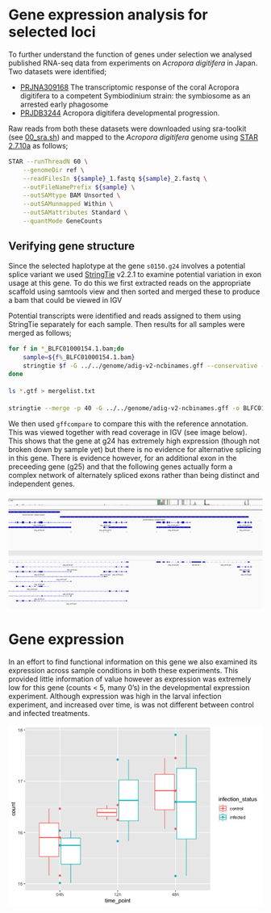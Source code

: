 Gene expression analysis for selected loci
================

To further understand the function of genes under selection we analysed
published RNA-seq data from experiments on *Acropora digitifera* in
Japan. Two datasets were identified;

-   [PRJNA309168](https://www.ncbi.nlm.nih.gov/bioproject/309168) The
    transcriptomic response of the coral Acropora digitifera to a
    competent Symbiodinium strain: the symbiosome as an arrested early
    phagosome
-   [PRJDB3244](https://www.ncbi.nlm.nih.gov/bioproject/317857) Acropora
    digitifera developmental progression.

Raw reads from both these datasets were downloaded using sra-toolkit
(see [00\_sra.sh](data/hpc/maprna/00_sra.sh)) and mapped to the
*Acropora digitifera* genome using [STAR
2.7.10a](https://github.com/alexdobin/STAR) as follows;

``` bash
STAR --runThreadN 60 \
    --genomeDir ref \
    --readFilesIn ${sample}_1.fastq ${sample}_2.fastq \
    --outFileNamePrefix ${sample} \
    --outSAMtype BAM Unsorted \
    --outSAMunmapped Within \
    --outSAMattributes Standard \
    --quantMode GeneCounts
```

## Verifying gene structure

Since the selected haplotype at the gene `s0150.g24` involves a
potential splice variant we used
[StringTie](https://ccb.jhu.edu/software/stringtie/) v2.2.1 to examine
potential variation in exon usage at this gene. To do this we first
extracted reads on the appropriate scaffold using samtools view and then
sorted and merged these to produce a bam that could be viewed in IGV

Potential transcripts were identified and reads assigned to them using
StringTie separately for each sample. Then results for all samples were
merged as follows;

``` bash
for f in *_BLFC01000154.1.bam;do
    sample=${f%_BLFC01000154.1.bam}
    stringtie $f -G ../../genome/adig-v2-ncbinames.gff --conservative -p 60 -A ${sample}_geneab.out -o ${sample}.gtf
done

ls *.gtf > mergelist.txt

stringtie --merge -p 40 -G ../../genome/adig-v2-ncbinames.gff -o BLFC01000154.1_stringtie_merged.gtf mergelist.txt
```

We then used `gffcompare` to compare this with the reference annotation.
This was viewed together with read coverage in IGV (see image below).
This shows that the gene at g24 has extremely high expression (though
not broken down by sample yet) but there is no evidence for alternative
splicing in this gene. There is evidence however, for an additional exon
in the preceeding gene (g25) and that the following genes actually form
a complex network of alternately spliced exons rather than being
distinct and independent genes.

<img src="data/hpc/maprna/g0150.g21-g25.png" width="1830" />

# Gene expression

In an effort to find functional information on this gene we also
examined its expression across sample conditions in both these
experiments. This provided little information of value however as
expression was extremely low for this gene (counts &lt; 5, many 0’s) in
the developmental expression experiment. Although expression was high in
the larval infection experiment, and increased over time, is was not
different between control and infected treatments.

![](26.rnaseq_files/figure-gfm/unnamed-chunk-3-1.png)<!-- -->
